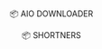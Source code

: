 <p align="center">
 📦 <a href="https://pypi.org/project/aioxdl" style="text-decoration:none;">AIO DOWNLOADER</a>
</p>

<p align="center">
 📦 <a href="https://pypi.org/project/shortners" style="text-decoration:none;">SHORTNERS</a>
</p>
